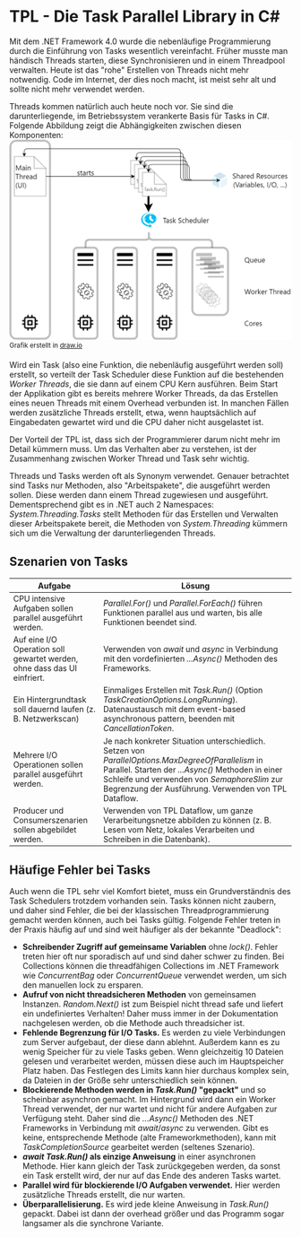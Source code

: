 # TPL - Die Task Parallel Library in C#
Mit dem .NET Framework 4.0 wurde die nebenläufige Programmierung durch die Einführung von Tasks wesentlich
vereinfacht. Früher musste man händisch Threads starten, diese Synchronisieren und in einem Threadpool
verwalten. Heute ist das "rohe" Erstellen von Threads nicht mehr notwendig. Code im Internet, der dies
noch macht, ist meist sehr alt und sollte nicht mehr verwendet werden.

Threads kommen natürlich auch heute noch vor. Sie sind die darunterliegende, im Betriebssystem verankerte
Basis für Tasks in C#. Folgende Abbildung zeigt die Abhängigkeiten zwischen diesen Komponenten:
![Tasks Overview](TasksOverview.png)
<sup>Grafik erstellt in [draw.io]</sup>

Wird ein Task (also eine Funktion, die nebenläufig ausgeführt werden soll) erstellt, so verteilt der 
Task Scheduler diese Funktion auf die bestehenden *Worker Threads*, die sie dann auf einem CPU Kern
ausführen. Beim Start der Applikation gibt es bereits mehrere Worker Threads, da das Erstellen eines
neuen Threads mit einem Overhead verbunden ist. In manchen Fällen werden zusätzliche Threads erstellt,
etwa, wenn hauptsächlich auf Eingabedaten gewartet wird und die CPU daher nicht ausgelastet ist.

Der Vorteil der TPL ist, dass sich der Programmierer darum nicht mehr im Detail kümmern muss. Um das
Verhalten aber zu verstehen, ist der Zusammenhang zwischen Worker Thread und Task sehr wichtig.

Threads und Tasks werden oft als Synonym verwendet. Genauer betrachtet sind Tasks nur Methoden, also
"Arbeitspakete", die ausgeführt werden sollen. Diese werden dann einem Thread zugewiesen und ausgeführt.
Dementsprechend gibt es in .NET auch 2 Namespaces: *System.Threading.Tasks* stellt Methoden für das Erstellen 
und Verwalten dieser Arbeitspakete bereit, die Methoden von *System.Threading* kümmern sich um die Verwaltung
der darunterliegenden Threads.

## Szenarien von Tasks

| Aufgabe | Lösung |
|---------|--------|
| CPU intensive Aufgaben sollen parallel ausgeführt werden. | *Parallel.For()* und *Parallel.ForEach()* führen Funktionen parallel aus und warten, bis alle Funktionen beendet sind. |
| Auf eine I/O Operation soll gewartet werden, ohne dass das UI einfriert. | Verwenden von *await* und *async* in Verbindung mit den vordefinierten *...Async()* Methoden des Frameworks. |
| Ein Hintergrundtask soll dauernd laufen (z. B. Netzwerkscan) | Einmaliges Erstellen mit *Task.Run()* (Option *TaskCreationOptions.LongRunning*). Datenaustausch mit dem event-based asynchronous pattern, beenden mit *CancellationToken*. |
| Mehrere I/O Operationen sollen parallel ausgeführt werden. | Je nach konkreter Situation unterschiedlich. Setzen von *ParallelOptions.MaxDegreeOfParallelism* in Parallel. Starten der *...Async()* Methoden in einer Schleife und verwenden von *SemaphoreSlim* zur Begrenzung der Ausführung. Verwenden von TPL Dataflow. |
| Producer und Consumerszenarien sollen abgebildet werden. | Verwenden von TPL Dataflow, um ganze Verarbeitungsnetze abbilden zu können (z. B. Lesen vom Netz, lokales Verarbeiten und Schreiben in die Datenbank). |

## Häufige Fehler bei Tasks
Auch wenn die TPL sehr viel Komfort bietet, muss ein Grundverständnis des Task Schedulers trotzdem vorhanden
sein. Tasks können nicht zaubern, und daher sind Fehler, die bei der klassischen Threadprogrammierung
gemacht werden können, auch bei Tasks gültig. Folgende Fehler treten in der Praxis häufig auf und sind
weit häufiger als der bekannte "Deadlock":

- **Schreibender Zugriff auf gemeinsame Variablen** ohne *lock()*. Fehler treten hier oft nur sporadisch auf
  und sind daher schwer zu finden. Bei Collections können die threadfähigen Collections im .NET Framework
  wie *ConcurrentBag* oder *ConcurrentQueue* verwendet werden, um sich den manuellen lock zu ersparen.
- **Aufruf von nicht threadsicheren Methoden** von gemeinsamen Instanzen. *Random.Next()* ist zum Beispiel
  nicht thread safe und liefert ein undefiniertes Verhalten! Daher muss immer in der Dokumentation nachgelesen
  werden, ob die Methode auch threadsicher ist.
- **Fehlende Begrenzung für I/O Tasks.** Es werden zu viele Verbindungen zum Server aufgebaut, der diese dann
  ablehnt. Außerdem kann es zu wenig Speicher für zu viele Tasks geben. Wenn gleichzeitig 10 Dateien 
  gelesen und verarbeitet werden, müssen diese auch im Hauptspeicher Platz haben. Das Festlegen des Limits
  kann hier durchaus komplex sein, da Dateien in der Größe sehr unterschiedlich sein können.
- **Blockierende Methoden werden in *Task.Run()* "gepackt"** und so scheinbar asynchron gemacht. Im Hintergrund
  wird dann ein Worker Thread verwendet, der nur wartet und nicht für andere Aufgaben zur Verfügung steht.
  Daher sind die *...Async()* Methoden des .NET Frameworks in Verbindung mit *await*/*async* zu verwenden. 
  Gibt es keine, entsprechende Methode (alte Frameworkmethoden), kann mit *TaskCompletionSource* gearbeitet 
  werden (seltenes Szenario).
- ***await Task.Run()* als einzige Anweisung** in einer asynchronen Methode. Hier kann gleich der Task zurückgegeben werden, da sonst ein Task erstellt wird, der nur auf das Ende des anderen Tasks wartet.
- **Parallel wird für blockierende I/O Aufgaben verwendet.** Hier werden zusätzliche Threads erstellt, die nur warten.
- **Überparallelisierung.** Es wird jede kleine Anweisung in *Task.Run()* gepackt. Dabei ist dann der overhead
  größer und das Programm sogar langsamer als die synchrone Variante.

[draw.io]: https://draw.io
